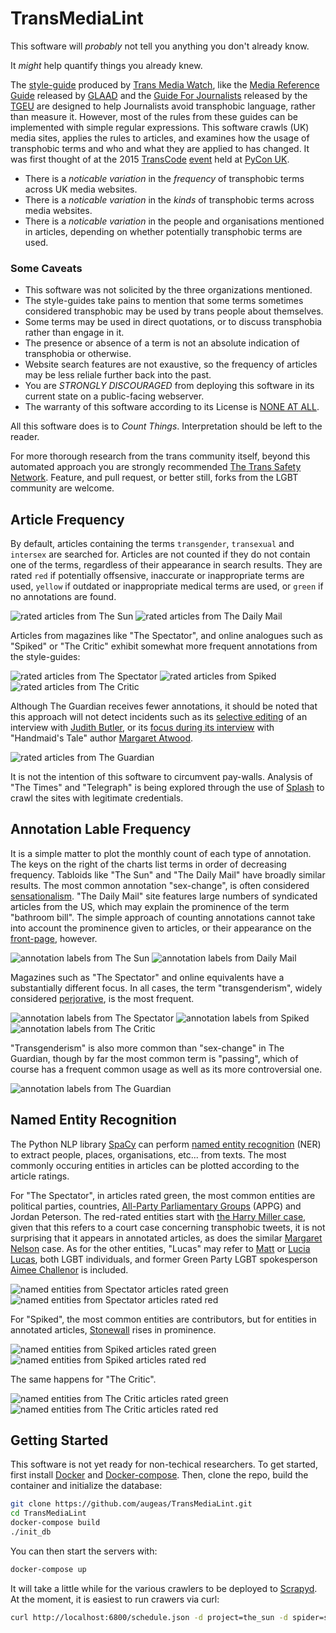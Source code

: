 
# TransMediaLint

This software will *probably* not tell you anything you don't already know.

It *might* help quantify things you already knew.

The [style-guide](http://www.transmediawatch.org/Documents/Media%20Style%20Guide.pdf)
produced by [Trans Media Watch](http://www.transmediawatch.org/), like the
[Media Reference Guide](https://www.glaad.org/reference/transgender) released
by [GLAAD](https://www.glaad.org/) and the
[Guide For Journalists](https://tgeu.org/wp-content/uploads/2016/07/TGEU_journalistGuide16LR_singlepages.pdf)
released by the [TGEU](https://tgeu.org/) are designed to help Journalists
avoid transphobic language, rather than measure it. However, most of the rules
from these guides can be implemented with simple regular expressions. This
software crawls (UK) media sites, applies the rules to articles, and examines
how the usage of transphobic terms and who and what they are applied to has
changed. It was first thought of at the 2015 [TransCode](http://trans-code.org/)
[event](http://2015.pyconuk.org/transcode/) held at [PyCon UK](http://pyconuk.org).

* There is a *noticable variation* in the *frequency* of transphobic terms across UK
media websites.
* There is a *noticable variation* in the *kinds* of transphobic terms across media
websites.
* There is a *noticable variation* in the people and organisations mentioned in
articles, depending on whether potentially transphobic terms are used.

### Some Caveats

* This software was not solicited by the three organizations mentioned.
* The style-guides take pains to mention that some terms sometimes considered
transphobic may be used by trans people about themselves.
* Some terms may be used in direct quotations, or to discuss transphobia rather
than engage in it.
* The presence or absence of a term is not an absolute indication of transphobia
or otherwise.
* Website search features are not exaustive, so the frequency of articles may be
less reliale further back into the past.
* You are *STRONGLY DISCOURAGED* from deploying this software in its current
state on a public-facing webserver.
* The warranty of this software according to its License is
[NONE AT ALL](http://www.apache.org/licenses/LICENSE-2.0.txt).

All this software does is to *Count Things*. Interpretation should be left to
the reader.

For more thorough research from the trans community itself, beyond this
automated approach you are strongly
recommended [The Trans Safety Network](https://transsafety.network/). Feature,
and pull request, or better still, forks from the LGBT community are welcome.

## Article Frequency

By default, articles containing the terms `transgender`, `transexual` and
`intersex` are searched for. Articles are not counted if they do not contain
one of the terms, regardless of their appearance in search results. They are
rated `red` if potentially offsensive, inaccurate or inappropriate terms are
used, `yellow` if outdated or inappropriate medical terms are used, or `green`
if no annotations are found.

![rated articles from The Sun](https://github.com/augeas/TransMediaLint/raw/master/img/rated_sun_articles_3_22.png)
![rated articles from The Daily Mail](https://github.com/augeas/TransMediaLint/raw/master/img/rated_daily_mail_articles_3_22.png)

Articles from magazines like "The Spectator", and online analogues such as
"Spiked" or "The Critic" exhibit somewhat more frequent annotations from the
style-guides:

![rated articles from The Spectator](https://github.com/augeas/TransMediaLint/raw/master/img/rated_spectator_articles.png)
![rated articles from Spiked](https://github.com/augeas/TransMediaLint/raw/master/img/rated_spiked_articles.png)
![rated articles from The Critic](https://github.com/augeas/TransMediaLint/raw/master/img/rated_critic_articles_3_22.png)

Although The Guardian receives fewer annotations, it should be noted that this approach
will not detect incidents such as its
[selective editing](https://www.pinknews.co.uk/2021/09/08/judith-butler-guardian-interview-terf-trans/)
of an interview with [Judith Butler](https://en.wikipedia.org/wiki/Judith_Butler), or its
[focus during its interview](https://www.pinknews.co.uk/2022/02/19/margaret-atwood-hadley-freeman-trans-gender-critical/) with "Handmaid's Tale" author [Margaret Atwood](http://margaretatwood.ca/).

![rated articles from The Guardian](https://github.com/augeas/TransMediaLint/raw/master/img/rated_guardian_articles_3_22.png)

It is not the intention of this software to circumvent pay-walls. Analysis of
"The Times" and "Telegraph" is being explored through the use of
[Splash](https://github.com/scrapinghub/splash) to crawl the sites with
legitimate credentials.

## Annotation Lable Frequency

It is a simple matter to plot the monthly count of each type of annotation.
The keys on the right of the charts list terms in order of decreasing frequency.
Tabloids like "The Sun" and "The Daily Mail" have broadly similar results.
The most common annotation "sex-change", is often considered
[sensationalism](https://www.glaad.org/reference/transgender).
"The Daily Mail" site features large numbers of syndicated articles from the
US, which may explain the prominence of the term "bathroom bill".
The simple approach of counting annotations cannot take into account the
prominence given to articles, or their appearance on the
[front-page](https://twitter.com/mimmymum/status/1511998806614851584), however.

![annotation labels from The Sun](https://github.com/augeas/TransMediaLint/raw/master/img/the_sun_annotation_labels.png)
![annotation labels from Daily Mail](https://github.com/augeas/TransMediaLint/raw/master/img/the_daily_mail_annotation_labels.png)

Magazines such as "The Spectator" and online equivalents have a substantially
different focus. In all cases, the term "transgenderism", widely considered
[perjorative](https://www.glaad.org/reference/trans-terms), is the most frequent.

![annotation labels from The Spectator](https://github.com/augeas/TransMediaLint/raw/master/img/the_spectator_annotation_labels.png)
![annotation labels from Spiked](https://github.com/augeas/TransMediaLint/raw/master/img/spiked_annotation_labels.png)
![annotation labels from The Critic](https://github.com/augeas/TransMediaLint/raw/master/img/the_critic_annotation_labels.png)

"Transgenderism" is also more common than "sex-change" in The Guardian, though
by far the most common term is "passing", which of course has a frequent common
usage as well as its more controversial one.

![annotation labels from The Guardian](https://github.com/augeas/TransMediaLint/raw/master/img/the_guardian_annotation_labels.png)

## Named Entity Recognition

The Python NLP library [SpaCy](https://spacy.io/) can perform
[named entity recognition](https://spacy.io/usage/linguistic-features#named-entities)
(NER) to extract people, places, organisations, etc... from texts. The most commonly
occuring entities in articles can be plotted according to the article ratings.

For "The Spectator", in articles rated green, the most common entities are
political parties, countries,
[All-Party Parliamentary Groups](https://www.parliament.uk/about/mps-and-lords/members/apg/)
(APPG) and Jordan Peterson. The red-rated entities start with 
[the Harry Miller case](https://www.pinknews.co.uk/2021/12/20/harry-miller-court-appeals-gender-critical-hate/),
given that this refers to a court case concerning transphobic tweets, it is not
surprising that it appears in annotated articles, as does the similar
[Margaret Nelson](https://www.pinknews.co.uk/2021/02/02/innocent-smoothies-twitter-drinks-trans-transgender-rights-twitter-margaret-nelson-pensioner/) case. As for the other entities, "Lucas"
may refer to [Matt](https://www.pinknews.co.uk/2021/10/01/matt-lucas-lgb-alliance-trans/) or
[Lucia Lucas](https://www.pinknews.co.uk/2019/10/08/opera-singer-lucia-lucas-makes-history-as-first-trans-star-to-perform-with-english-national-opera/),
both LGBT individuals, and former Green Party LGBT spokesperson
[Aimee Challenor](https://www.pinknews.co.uk/2017/07/07/green-party-lgbtq-spokesperson-i-disagree-with-pride-but-ill-still-be-marching/)
is included.

![named entities from Spectator articles rated green](https://github.com/augeas/TransMediaLint/raw/master/img/the_spectator_green_entities.png)
![named entities from Spectator articles rated red](https://github.com/augeas/TransMediaLint/raw/master/img/the_spectator_red_entities.png)

For "Spiked", the most common entities are contributors, but for entities in
annotated articles, [Stonewall](https://www.stonewall.org.uk/) rises in
prominence.

![named entities from Spiked articles rated green](https://github.com/augeas/TransMediaLint/raw/master/img/spiked_green_entities.png)
![named entities from Spiked articles rated red](https://github.com/augeas/TransMediaLint/raw/master/img/spiked_red_entities.png)

The same happens for "The Critic".

![named entities from The Critic articles rated green](https://github.com/augeas/TransMediaLint/raw/master/img/the_critic_green_entities.png)
![named entities from The Critic articles rated red](https://github.com/augeas/TransMediaLint/raw/master/img/the_critic_red_entities.png)


## Getting Started

This software is not yet ready for non-techical researchers. To get started,
first install [Docker](https://docs.docker.com/get-docker/) and
[Docker-compose](https://docs.docker.com/compose/install/). Then, clone the
repo, build the container and initialize the database:

```bash
git clone https://github.com/augeas/TransMediaLint.git
cd TransMediaLint
docker-compose build
./init_db
```

You can then start the servers with:

```bash
docker-compose up
```

It will take a little while for the various crawlers to be deployed to
[Scrapyd](https://scrapyd.readthedocs.io/en/stable/). At the moment, it
is easiest to run crawers via curl:

```bash
curl http://localhost:6800/schedule.json -d project=the_sun -d spider=search
```



